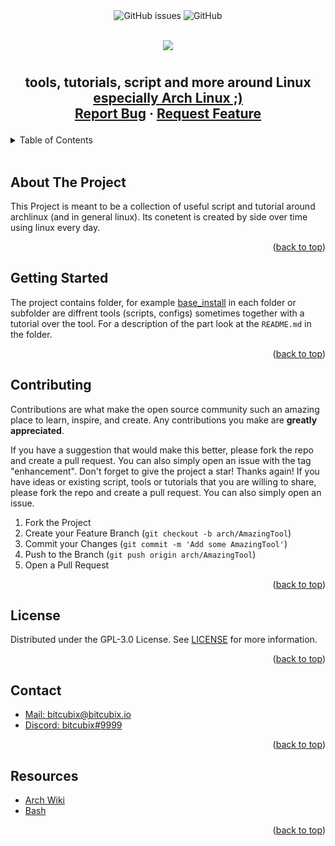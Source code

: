 <div id="top"></div>

<!-- badges -->
<div align="center">
<img alt="GitHub issues" src="https://img.shields.io/github/issues/bitcubix/arch">
<img alt="GitHub" src="https://img.shields.io/github/license/bitcubix/arch">
</div>

<!-- header -->
<p align="center">
</p>
<br />
<div align="center">
  <a href="https://github.com/bitcubix/arch">
      <img src="https://upload.wikimedia.org/wikipedia/commons/7/74/Arch_Linux_logo.svg">
  </a>

  <h1></h1>

  <h2 align="center">
    tools, tutorials, script and more around Linux
    <br />
    <u>especially Arch Linux ;)</u>
    <br />
    <a href="https://github.com/bitcubix/arch/issues">Report Bug</a>
    ·
    <a href="https://github.com/bitcubix/arch/issues">Request Feature</a>
  </p>
</div>

<!-- table of contents -->
<details>
  <summary>Table of Contents</summary>
  <ol>
    <li><a href="#about-the-project">About The Project</a></li>
    <li><a href="#getting-started">Getting Started</a></li>
    <li><a href="#contributing">Contributing</a></li>
    <li><a href="#license">License</a></li>
    <li><a href="#contact">Contact</a></li>
    <li><a href="#resources">Resources</a></li>
  </ol>
</details>
<br />

<!-- about the project -->
## About The Project

This Project is meant to be a collection of useful script and tutorial around archlinux (and in general linux). Its conetent is created by side over time using linux every day.

<p align="right">(<a href="#top">back to top</a>)</p>

<!-- getting started -->
## Getting Started

The project contains folder, for example [base_install](base_install/) in each folder or subfolder are diffrent tools (scripts, configs) sometimes together with a tutorial over the tool. For a description of the part look at the `README.md` in the folder.

<p align="right">(<a href="#top">back to top</a>)</p>

<!-- contributing -->
## Contributing

Contributions are what make the open source community such an amazing place to learn, inspire, and create. Any contributions you make are **greatly appreciated**.

If you have a suggestion that would make this better, please fork the repo and create a pull request. You can also simply open an issue with the tag "enhancement".
Don't forget to give the project a star! Thanks again!
If you have ideas or existing script, tools or tutorials that you are willing to share, please fork the repo and create a pull request. You can also simply open an issue.

1. Fork the Project
2. Create your Feature Branch (`git checkout -b arch/AmazingTool`)
3. Commit your Changes (`git commit -m 'Add some AmazingTool'`)
4. Push to the Branch (`git push origin arch/AmazingTool`)
5. Open a Pull Request

<p align="right">(<a href="#top">back to top</a>)</p>

<!-- license -->
## License

Distributed under the GPL-3.0 License. See [LICENSE](LICENSE) for more information.

<p align="right">(<a href="#top">back to top</a>)</p>

<!-- contact -->
## Contact

* [Mail:    bitcubix@bitcubix.io](mailto:bitcubix@bitcubix.io)
* [Discord: bitcubix#9999](https://discord.com/users/469435643991293974)

<p align="right">(<a href="#top">back to top</a>)</p>

<!-- resources -->
## Resources

* [Arch Wiki](https://wiki.archlinux.org/)
* [Bash](https://www.gnu.org/software/bash/)

<p align="right">(<a href="#top">back to top</a>)</p>
